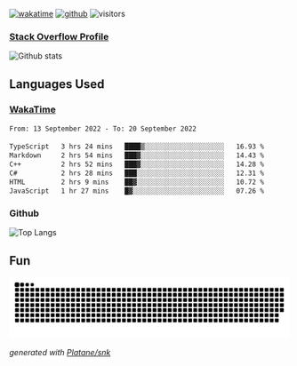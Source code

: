 [![wakatime](https://wakatime.com/badge/user/82c377cd-a54c-404c-b7df-177b313ca539.svg)](https://wakatime.com/@82c377cd-a54c-404c-b7df-177b313ca539)
[![github](https://img.shields.io/github/followers/xinthose?logo=github&style=plastic)](https://github.com/alanhamlett?tab=followers)
![visitors](https://visitor-badge.glitch.me/badge?page_id=xinthose&left_color=green&right_color=red)
### [Stack Overflow Profile](https://stackoverflow.com/users/4056146/xinthose)

![Github stats](https://github-readme-stats.vercel.app/api?username=xinthose&show_icons=true&theme=radical&count_private=true)

## Languages Used

### [WakaTime](https://wakatime.com/)
<!--START_SECTION:waka-->

```text
From: 13 September 2022 - To: 20 September 2022

TypeScript   3 hrs 24 mins   ████▒░░░░░░░░░░░░░░░░░░░░   16.93 %
Markdown     2 hrs 54 mins   ███▓░░░░░░░░░░░░░░░░░░░░░   14.43 %
C++          2 hrs 52 mins   ███▓░░░░░░░░░░░░░░░░░░░░░   14.28 %
C#           2 hrs 28 mins   ███░░░░░░░░░░░░░░░░░░░░░░   12.31 %
HTML         2 hrs 9 mins    ██▓░░░░░░░░░░░░░░░░░░░░░░   10.72 %
JavaScript   1 hr 27 mins    █▓░░░░░░░░░░░░░░░░░░░░░░░   07.26 %
```

<!--END_SECTION:waka-->

### Github

![Top Langs](https://github-readme-stats.vercel.app/api/top-langs/?username=xinthose)

## Fun
![github contribution grid snake animation](https://raw.githubusercontent.com/xinthose/xinthose/output/github-contribution-grid-snake.svg)

_generated with [Platane/snk](https://github.com/Platane/snk)_
